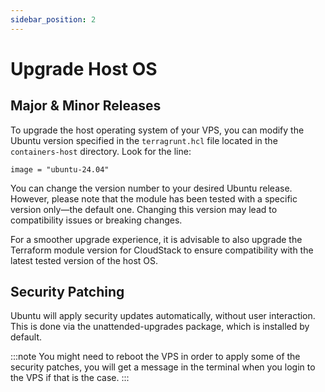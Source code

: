 ```yaml
---
sidebar_position: 2
---
```

# Upgrade Host OS

## Major & Minor Releases
To upgrade the host operating system of your VPS, you can modify the Ubuntu version specified in the `terragrunt.hcl` file located in the `containers-host` directory. Look for the line:
```
image = "ubuntu-24.04"
```

You can change the version number to your desired Ubuntu release. However, please note that the module has been tested with a specific version only—the default one. Changing this version may lead to compatibility issues or breaking changes.

For a smoother upgrade experience, it is advisable to also upgrade the Terraform module version for CloudStack to ensure compatibility with the latest tested version of the host OS.

## Security Patching

Ubuntu will apply security updates automatically, without user interaction. This is done via the unattended-upgrades package, which is installed by default.

:::note
    You might need to reboot the VPS in order to apply some of the security patches, you will get a message in the terminal when you login to the VPS if that is the case.
:::

